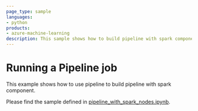 ```yaml
---
page_type: sample
languages:
- python
products:
- azure-machine-learning
description: This sample shows how to build pipeline with spark component.
---
```


# Running a Pipeline job
This example shows how to use pipeline to build pipeline with spark component.

Please find the sample defined in [pipeline_with_spark_nodes.ipynb](pipeline_with_spark_nodes.ipynb).